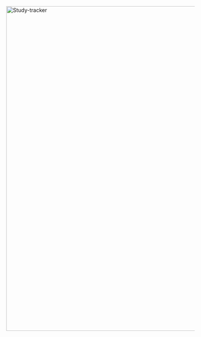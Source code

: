 <img width="1898" height="868" alt="Study-tracker" src="https://github.com/user-attachments/assets/5fb52f71-f885-401b-8f04-35931775b276" />
